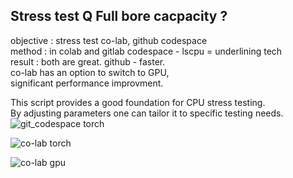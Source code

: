 
Stress test Q  Full bore cacpacity  ?   
-------------------------------------  
objective : stress test co-lab, github codespace  
method : in colab and gitlab codespace - lscpu = underlining tech  
result : both are great. github - faster.  
co-lab has an option to switch to GPU,  
significant performance improvment.     
  
This script provides a good foundation for CPU stress testing.  
By adjusting parameters one can tailor it to specific testing needs.  
![git_codespace torch](https://github.com/user-attachments/assets/ca32a9d6-feb3-4ebf-9cde-9df8b40b189a)  
  
![co-lab torch](https://github.com/user-attachments/assets/27e1c8da-9567-4306-a939-cbf0add7cf05)  

![co-lab gpu](https://github.com/user-attachments/assets/d915e9da-8084-49d4-a43d-9bbad9f54ed3)
